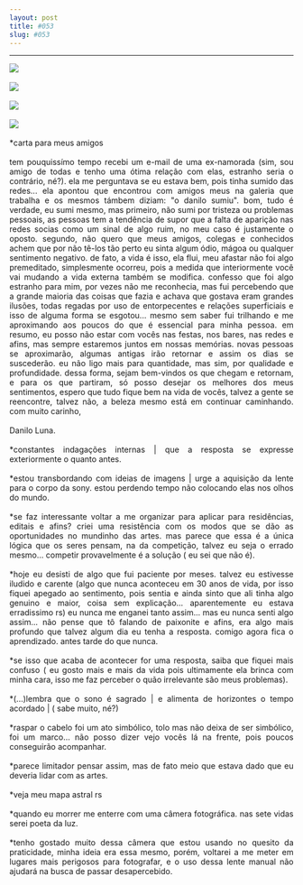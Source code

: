 ```yaml
---
layout: post
title: #053
slug: #053
---
```

---
<p class="description" style="text-align: justify;">
<img src="/assets/danilo-luna-snapshots-27.jpg" />
<br>
  <br>
<img src="/assets/danilo-luna-snapshots-28.jpg" />
<br>
  <br>
<img src="/assets/danilo-luna-snapshots-29.jpg" />
<br>
  <br>
<img src="/assets/danilo-luna-snapshots-30.jpg" />
<br>
  <br>
*carta para meus  amigos
<br>
  <br>
tem pouquissímo tempo recebi um e-mail de uma ex-namorada (sim, sou amigo de todas e tenho uma ótima relação com elas, estranho seria o contrário, né?). ela me perguntava se eu estava bem, pois tinha sumido das redes... ela apontou que encontrou com amigos meus na galeria que trabalha e os mesmos támbem diziam: "o danilo sumiu". bom, tudo é verdade, eu sumi mesmo, mas primeiro, não sumi por tristeza ou problemas pessoais, as pessoas tem a tendência de supor que a falta de aparição nas redes socias como um sinal de algo ruim, no meu caso é justamente o oposto. segundo, não quero que meus amigos, colegas e conhecidos achem que por não tê-los tão perto eu sinta algum ódio, mágoa ou qualquer sentimento negativo. de fato, a vida é isso, ela flui, meu afastar não foi algo premeditado, simplesmente ocorreu, pois a medida que interiormente você vai mudando a vida externa também se modifica. confesso que foi algo estranho para mim, por vezes não me reconhecia, mas fui percebendo que a grande maioria das coisas que fazia e achava que gostava eram grandes ilusões, todas regadas por uso de entorpecentes e relações superficiais e isso de alguma forma se esgotou... mesmo sem saber fui trilhando e me aproximando aos poucos do que é essencial para minha pessoa. em resumo, eu posso não estar com vocês nas festas, nos bares, nas redes e afins, mas sempre estaremos juntos em nossas memórias. novas pessoas se aproximarão, algumas antigas irão retornar e assim os dias se suscederão. eu não ligo mais para quantidade, mas sim, por qualidade e profundidade. dessa forma, sejam bem-vindos os que chegam e retornam, e para os que partiram, só posso desejar os melhores dos meus sentimentos, espero que tudo fique bem na vida de vocês, talvez a gente se reencontre, talvez não, a beleza mesmo está em continuar caminhando.
com muito carinho,
<br>
  <br>
Danilo Luna.
<br>
  <br>
*constantes indagações internas | que a resposta se expresse exteriormente o quanto antes.
<br>
  <br>
*estou transbordando com ideias de imagens | urge a aquisição da lente para o corpo da sony. estou perdendo tempo não colocando elas nos olhos do mundo.
<br>
  <br>
*se faz interessante voltar a me organizar para aplicar para residências, editais e afins? criei uma resistência com os modos que se dão as oportunidades no mundinho das artes. mas parece que essa é a única lógica que os seres pensam, na da competição, talvez eu seja o errado mesmo... competir provavelmente é a solução ( eu sei que não é).
<br>
  <br>
*hoje eu desisti de algo que fui paciente por meses. talvez eu estivesse iludido e carente (algo que nunca aconteceu em 30 anos de vida, por isso fiquei apegado ao sentimento, pois sentia e ainda sinto que ali tinha algo genuino e maior, coisa sem explicação... aparentemente eu estava erradissimo rs) eu nunca me enganei tanto assim... mas eu nunca senti algo assim... não pense que tô falando de paixonite e afins, era algo mais profundo que talvez algum dia eu tenha a resposta. comigo agora fica o aprendizado. antes tarde do que nunca. 
<br>
  <br>
*se isso que acaba de acontecer for uma resposta, saiba que fiquei mais confuso ( eu gosto mais e mais da vida pois ultimamente ela brinca com minha cara, isso me faz perceber o quão irrelevante são meus problemas).
<br>
  <br>
*(...)lembra que o sono é sagrado | e alimenta de horizontes o tempo acordado | ( sabe muito, né?)
<br>
  <br>
*raspar o cabelo foi um ato simbólico, tolo mas não deixa de ser simbólico, foi um marco... não posso dizer vejo vocês lá na frente, pois poucos conseguirão acompanhar.
<br>
  <br>
*parece limitador pensar assim, mas de fato meio que estava dado que eu deveria lidar com as artes. 
<br>
  <br>
*veja meu mapa astral rs
<br>
  <br>
*quando eu morrer me enterre com uma câmera fotográfica. nas sete vidas serei poeta da luz.
<br>
  <br>
*tenho gostado muito dessa câmera que estou usando no quesito da praticidade, minha ideia era essa mesmo, porém, voltarei a me meter em lugares mais perigosos para fotografar, e o uso dessa lente manual não ajudará na busca de passar desapercebido.
<br>
  <br>
